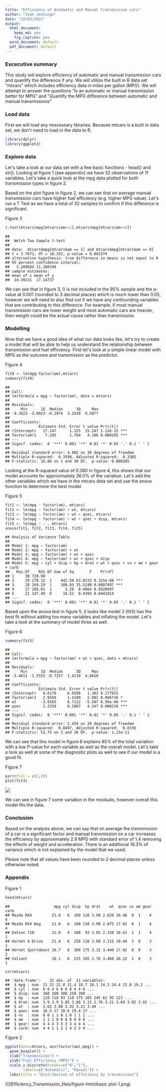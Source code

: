 ```yaml
---
title: "Efficiency of Automatic and Manual transmission cars"
author: "Ivan Jennings"
date: "22/03/2021"
output:
  html_document:
    keep_md: yes
    fig_caption: yes
  word_document: default
  pdf_document: default
---
```



### Excecutive summary
This study will explore efficiency of automatic and manual transmission cars and quantify the difference if any. We will utilize the built in R data set "mtcars" which includes efficiency data in miles per gallon (MPG). We will attempt to answer the questions “Is an automatic or manual transmission better for MPG” and "Quantify the MPG difference between automatic and manual transmissions"

### Load data
First we will load any nescessary libraries. Because mtcars is a built in data set, we don't need to load in the data to R.

```r
library(dplyr)
library(ggplot2)
```

### Explore data
Let's take a look at our data set with a few basic functions - head() and str(). Looking at figure 1 (see appendix) we have 32 observations of 11 variables. Let's take a quick look at the mpg data plotted for both transmission types in figure 2.

Based on the plot figure in figure 2, we can see that on average manual transmission cars have higher fuel efficiency (e.g. higher MPG value). Let's run a T Test as we have a total of 32 samples to confirm if this difference is significant.

Figure 3

```r
t.test(mtcars$mpg[mtcars$am==1],mtcars$mpg[mtcars$am==0])
```

```
## 
## 	Welch Two Sample t-test
## 
## data:  mtcars$mpg[mtcars$am == 1] and mtcars$mpg[mtcars$am == 0]
## t = 3.7671, df = 18.332, p-value = 0.001374
## alternative hypothesis: true difference in means is not equal to 0
## 95 percent confidence interval:
##   3.209684 11.280194
## sample estimates:
## mean of x mean of y 
##  24.39231  17.14737
```

We can see that in figure 3, 0 is not included in the 95% sample and the p-value at 0.001 (rounded to 3 decimal places) which is much lower than 0.05, however we will need to also find out if we have any confounding variables that are contributing to this difference. For example, if most manual transmission cars are lower weight and most automatic cars are heavier, then weight could be the actual cause rather than transmission.

### Modelling
Now that we have a good idea of what our data looks like, let's try to create a model that will be able to help us understand the relationship between transmission and fuel efficiency. First let's look at a simple linear model with MPG as the outcome and transmission as the predictor.

Figure 4

```r
fit0 <- lm(mpg~factor(am),mtcars)
summary(fit0)
```

```
## 
## Call:
## lm(formula = mpg ~ factor(am), data = mtcars)
## 
## Residuals:
##     Min      1Q  Median      3Q     Max 
## -9.3923 -3.0923 -0.2974  3.2439  9.5077 
## 
## Coefficients:
##             Estimate Std. Error t value Pr(>|t|)    
## (Intercept)   17.147      1.125  15.247 1.13e-15 ***
## factor(am)1    7.245      1.764   4.106 0.000285 ***
## ---
## Signif. codes:  0 '***' 0.001 '**' 0.01 '*' 0.05 '.' 0.1 ' ' 1
## 
## Residual standard error: 4.902 on 30 degrees of freedom
## Multiple R-squared:  0.3598,	Adjusted R-squared:  0.3385 
## F-statistic: 16.86 on 1 and 30 DF,  p-value: 0.000285
```

Looking at the R-squared value of 0.360 in figure 4, this shows that our model accounts for approximately 36.0% of the variation. Let's add the other variables which we have in the mtcars data set and use the anova function to determine the best model.

Figure 5

```r
fit1 <- lm(mpg ~ factor(am), mtcars) 
fit2 <- lm(mpg ~ factor(am) + wt, mtcars) 
fit3 <- lm(mpg ~ factor(am) + wt + qsec, mtcars) 
fit4 <- lm(mpg ~ factor(am) + wt + qsec + disp, mtcars) 
fit5 <- lm(mpg ~ . , mtcars)
anova(fit1, fit2, fit3, fit4, fit5)
```

```
## Analysis of Variance Table
## 
## Model 1: mpg ~ factor(am)
## Model 2: mpg ~ factor(am) + wt
## Model 3: mpg ~ factor(am) + wt + qsec
## Model 4: mpg ~ factor(am) + wt + qsec + disp
## Model 5: mpg ~ cyl + disp + hp + drat + wt + qsec + vs + am + gear + carb
##   Res.Df    RSS Df Sum of Sq       F    Pr(>F)    
## 1     30 720.90                                   
## 2     29 278.32  1    442.58 63.0133 9.325e-08 ***
## 3     28 169.29  1    109.03 15.5240 0.0007497 ***
## 4     27 166.01  1      3.28  0.4664 0.5020947    
## 5     21 147.49  6     18.52  0.4394 0.8441814    
## ---
## Signif. codes:  0 '***' 0.001 '**' 0.01 '*' 0.05 '.' 0.1 ' ' 1
```

Based upon the anova test in figure 5, it looks like model 3 (fit3) has the best fit without adding too many variables and inflating the model. Let's take a look at the summary of model three as well.

Figure 6

```r
summary(fit3)
```

```
## 
## Call:
## lm(formula = mpg ~ factor(am) + wt + qsec, data = mtcars)
## 
## Residuals:
##     Min      1Q  Median      3Q     Max 
## -3.4811 -1.5555 -0.7257  1.4110  4.6610 
## 
## Coefficients:
##             Estimate Std. Error t value Pr(>|t|)    
## (Intercept)   9.6178     6.9596   1.382 0.177915    
## factor(am)1   2.9358     1.4109   2.081 0.046716 *  
## wt           -3.9165     0.7112  -5.507 6.95e-06 ***
## qsec          1.2259     0.2887   4.247 0.000216 ***
## ---
## Signif. codes:  0 '***' 0.001 '**' 0.01 '*' 0.05 '.' 0.1 ' ' 1
## 
## Residual standard error: 2.459 on 28 degrees of freedom
## Multiple R-squared:  0.8497,	Adjusted R-squared:  0.8336 
## F-statistic: 52.75 on 3 and 28 DF,  p-value: 1.21e-11
```

We can see that this model in figure 6 explains 85% of the total variation with a low P-value for each variable as well as the overall model. Let's take a look as well at some of the diagnostic plots as well to see if our model is a good fit.

Figure 7

```r
par(mfcol = c(2,2))
plot(fit3)
```

![](Efficiency_Transmission_files/figure-html/diag-1.png)<!-- -->

We can see in figure 7 some variation in the residuals, however overall this model fits the data.

### Conclusion

Based on the analysis above, we can say that on average the transmission of a car is a significant factor and manual transmission on a car increases the efficiency by approximately 2.9 MPG with standard error of 1.4 removing the effects of weight and acceleration. There is an additional 16.3% of variance which is not explained by the model that we used.

Please note that all values have been rounded to 2 decimal places unless otherwise noted.

### Appendix

Figure 1

```r
head(mtcars)
```

```
##                    mpg cyl disp  hp drat    wt  qsec vs am gear carb
## Mazda RX4         21.0   6  160 110 3.90 2.620 16.46  0  1    4    4
## Mazda RX4 Wag     21.0   6  160 110 3.90 2.875 17.02  0  1    4    4
## Datsun 710        22.8   4  108  93 3.85 2.320 18.61  1  1    4    1
## Hornet 4 Drive    21.4   6  258 110 3.08 3.215 19.44  1  0    3    1
## Hornet Sportabout 18.7   8  360 175 3.15 3.440 17.02  0  0    3    2
## Valiant           18.1   6  225 105 2.76 3.460 20.22  1  0    3    1
```

```r
str(mtcars)
```

```
## 'data.frame':	32 obs. of  11 variables:
##  $ mpg : num  21 21 22.8 21.4 18.7 18.1 14.3 24.4 22.8 19.2 ...
##  $ cyl : num  6 6 4 6 8 6 8 4 4 6 ...
##  $ disp: num  160 160 108 258 360 ...
##  $ hp  : num  110 110 93 110 175 105 245 62 95 123 ...
##  $ drat: num  3.9 3.9 3.85 3.08 3.15 2.76 3.21 3.69 3.92 3.92 ...
##  $ wt  : num  2.62 2.88 2.32 3.21 3.44 ...
##  $ qsec: num  16.5 17 18.6 19.4 17 ...
##  $ vs  : num  0 0 1 1 0 1 0 1 1 1 ...
##  $ am  : num  1 1 1 0 0 0 0 0 0 0 ...
##  $ gear: num  4 4 4 3 3 3 3 4 4 4 ...
##  $ carb: num  4 4 1 1 2 1 4 2 2 4 ...
```
Figure 2

```r
ggplot(data=mtcars, aes(factor(am),mpg)) +
  geom_boxplot() +
  xlab("Transmission") +
  ylab("Fuel Efficiency (MPG)") +
  scale_x_discrete(breaks=c("0","1"),
        labels=c("Automatic", "Manual")) +
  labs(title = "Distribution of efficiency by transmission")
```

![](Efficiency_Transmission_files/figure-html/basic plot-1.png)<!-- -->
